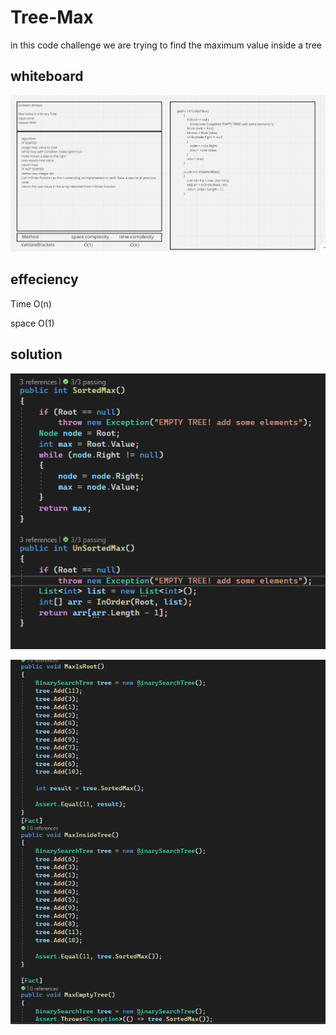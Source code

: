 # Tree-Max

in this code challenge we are trying to find the maximum value inside a tree

## whiteboard

![](1.png)

## effeciency

Time O(n)

space O(1)

## solution

![](2.png)

![](3.png)

